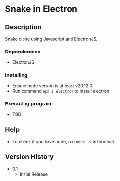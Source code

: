 # Snake in Electron
## Description

Snake clone using Javascript and ElectronJS.

### Dependencies

* ElectronJS

### Installing

* Ensure node version is at least v20.12.0.
* Run command ```npm i electron``` to install electron.

### Executing program

* TBD

## Help

* To check if you have node, run ```node -v``` in terminal.

## Version History

* 0.1
    * Initial Release
